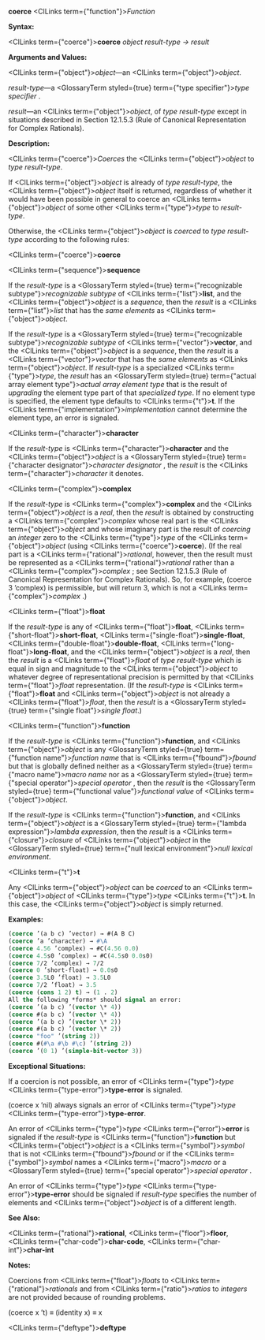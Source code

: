 **coerce** <ClLinks  term={"function"}><i>Function</i></ClLinks> 



**Syntax:** 



<ClLinks  term={"coerce"}><b>coerce</b></ClLinks> *object result-type → result* 



**Arguments and Values:** 



<ClLinks  term={"object"}><i>object</i></ClLinks>—an <ClLinks  term={"object"}><i>object</i></ClLinks>. 



*result-type*—a <GlossaryTerm styled={true} term={"type specifier"}><i>type specifier</i></GlossaryTerm> . 



*result*—an <ClLinks  term={"object"}><i>object</i></ClLinks>, of *type result-type* except in situations described in Section 12.1.5.3 (Rule of Canonical Representation for Complex Rationals). 



**Description:** 



<ClLinks  term={"coerce"}><i>Coerces</i></ClLinks> the <ClLinks  term={"object"}><i>object</i></ClLinks> to *type result-type*. 



If <ClLinks  term={"object"}><i>object</i></ClLinks> is already of *type result-type*, the <ClLinks  term={"object"}><i>object</i></ClLinks> itself is returned, regardless of whether it would have been possible in general to coerce an <ClLinks  term={"object"}><i>object</i></ClLinks> of some other <ClLinks  term={"type"}><i>type</i></ClLinks> to *result-type*. 



Otherwise, the <ClLinks  term={"object"}><i>object</i></ClLinks> is *coerced* to *type result-type* according to the following rules: 











<ClLinks  term={"coerce"}><b>coerce</b></ClLinks> 



<ClLinks  term={"sequence"}><b>sequence</b></ClLinks> 



If the *result-type* is a <GlossaryTerm styled={true} term={"recognizable subtype"}><i>recognizable subtype</i></GlossaryTerm> of <ClLinks  term={"list"}><b>list</b></ClLinks>, and the <ClLinks  term={"object"}><i>object</i></ClLinks> is a *sequence*, then the *result* is a <ClLinks  term={"list"}><i>list</i></ClLinks> that has the *same elements* as <ClLinks  term={"object"}><i>object</i></ClLinks>. 



If the *result-type* is a <GlossaryTerm styled={true} term={"recognizable subtype"}><i>recognizable subtype</i></GlossaryTerm> of <ClLinks  term={"vector"}><b>vector</b></ClLinks>, and the <ClLinks  term={"object"}><i>object</i></ClLinks> is a *sequence*, then the *result* is a <ClLinks  term={"vector"}><i>vector</i></ClLinks> that has the *same elements* as <ClLinks  term={"object"}><i>object</i></ClLinks>. If *result-type* is a specialized <ClLinks  term={"type"}><i>type</i></ClLinks>, the *result* has an <GlossaryTerm styled={true} term={"actual array element type"}><i>actual array element type</i></GlossaryTerm> that is the result of *upgrading* the element type part of that *specialized type*. If no element type is specified, the element type defaults to <ClLinks  term={"t"}><b>t</b></ClLinks>. If the <ClLinks  term={"implementation"}><i>implementation</i></ClLinks> cannot determine the element type, an error is signaled. 



<ClLinks  term={"character"}><b>character</b></ClLinks> 



If the *result-type* is <ClLinks  term={"character"}><b>character</b></ClLinks> and the <ClLinks  term={"object"}><i>object</i></ClLinks> is a <GlossaryTerm styled={true} term={"character designator"}><i>character designator</i></GlossaryTerm> , the *result* is the <ClLinks  term={"character"}><i>character</i></ClLinks> it denotes. 



<ClLinks  term={"complex"}><b>complex</b></ClLinks> 



If the *result-type* is <ClLinks  term={"complex"}><b>complex</b></ClLinks> and the <ClLinks  term={"object"}><i>object</i></ClLinks> is a *real*, then the *result* is obtained by constructing a <ClLinks  term={"complex"}><i>complex</i></ClLinks> whose real part is the <ClLinks  term={"object"}><i>object</i></ClLinks> and whose imaginary part is the result of *coercing* an *integer* zero to the <ClLinks  term={"type"}><i>type</i></ClLinks> of the <ClLinks  term={"object"}><i>object</i></ClLinks> (using <ClLinks  term={"coerce"}><b>coerce</b></ClLinks>). (If the real part is a <ClLinks  term={"rational"}><i>rational</i></ClLinks>, however, then the result must be represented as a <ClLinks  term={"rational"}><i>rational</i></ClLinks> rather than a <ClLinks  term={"complex"}><i>complex</i></ClLinks> ; see Section 12.1.5.3 (Rule of Canonical Representation for Complex Rationals). So, for example, (coerce 3 ’complex) is permissible, but will return 3, which is not a <ClLinks  term={"complex"}><i>complex</i></ClLinks> .) 



<ClLinks  term={"float"}><b>float</b></ClLinks> 



If the *result-type* is any of <ClLinks  term={"float"}><b>float</b></ClLinks>, <ClLinks  term={"short-float"}><b>short-float</b></ClLinks>, <ClLinks  term={"single-float"}><b>single-float</b></ClLinks>, <ClLinks  term={"double-float"}><b>double-float</b></ClLinks>, <ClLinks  term={"long-float"}><b>long-float</b></ClLinks>, and the <ClLinks  term={"object"}><i>object</i></ClLinks> is a *real*, then the *result* is a <ClLinks  term={"float"}><i>float</i></ClLinks> of *type result-type* which is equal in sign and magnitude to the <ClLinks  term={"object"}><i>object</i></ClLinks> to whatever degree of representational precision is permitted by that <ClLinks  term={"float"}><i>float</i></ClLinks> representation. (If the *result-type* is <ClLinks  term={"float"}><b>float</b></ClLinks> and <ClLinks  term={"object"}><i>object</i></ClLinks> is not already a <ClLinks  term={"float"}><i>float</i></ClLinks>, then the *result* is a <GlossaryTerm styled={true} term={"single float"}><i>single float</i></GlossaryTerm>.) 



<ClLinks  term={"function"}><b>function</b></ClLinks> 



If the *result-type* is <ClLinks  term={"function"}><b>function</b></ClLinks>, and <ClLinks  term={"object"}><i>object</i></ClLinks> is any <GlossaryTerm styled={true} term={"function name"}><i>function name</i></GlossaryTerm> that is <ClLinks  term={"fbound"}><i>fbound</i></ClLinks> but that is globally defined neither as a <GlossaryTerm styled={true} term={"macro name"}><i>macro name</i></GlossaryTerm> nor as a <GlossaryTerm styled={true} term={"special operator"}><i>special operator</i></GlossaryTerm> , then the *result* is the <GlossaryTerm styled={true} term={"functional value"}><i>functional value</i></GlossaryTerm> of <ClLinks  term={"object"}><i>object</i></ClLinks>. 



If the *result-type* is <ClLinks  term={"function"}><b>function</b></ClLinks>, and <ClLinks  term={"object"}><i>object</i></ClLinks> is a <GlossaryTerm styled={true} term={"lambda expression"}><i>lambda expression</i></GlossaryTerm>, then the *result* is a <ClLinks  term={"closure"}><i>closure</i></ClLinks> of <ClLinks  term={"object"}><i>object</i></ClLinks> in the <GlossaryTerm styled={true} term={"null lexical environment"}><i>null lexical environment</i></GlossaryTerm>. 



<ClLinks  term={"t"}><b>t</b></ClLinks> 



Any <ClLinks  term={"object"}><i>object</i></ClLinks> can be *coerced* to an <ClLinks  term={"object"}><i>object</i></ClLinks> of <ClLinks  term={"type"}><i>type</i></ClLinks> <ClLinks  term={"t"}><b>t</b></ClLinks>. In this case, the <ClLinks  term={"object"}><i>object</i></ClLinks> is simply returned. 

**Examples:**
```lisp
(coerce ’(a b c) ’vector) → #(A B C)  
(coerce ’a ’character) → #\A 
(coerce 4.56 ’complex) → #C(4.56 0.0) 
(coerce 4.5s0 ’complex) → #C(4.5s0 0.0s0) 
(coerce 7/2 ’complex) → 7/2 
(coerce 0 ’short-float) → 0.0s0 
(coerce 3.5L0 ’float) → 3.5L0 
(coerce 7/2 ’float) → 3.5 
(coerce (cons 1 2) t) → (1 . 2) 
All the following *forms* should signal an error: 
(coerce ’(a b c) ’(vector \* 4)) 
(coerce #(a b c) ’(vector \* 4)) 
(coerce ’(a b c) ’(vector \* 2)) 
(coerce #(a b c) ’(vector \* 2)) 
(coerce "foo" ’(string 2)) 
(coerce #(#\a #\b #\c) ’(string 2)) 
(coerce ’(0 1) ’(simple-bit-vector 3)) 
```
**Exceptional Situations:** 



If a coercion is not possible, an error of <ClLinks  term={"type"}><i>type</i></ClLinks> <ClLinks  term={"type-error"}><b>type-error</b></ClLinks> is signaled. 



(coerce x ’nil) always signals an error of <ClLinks  term={"type"}><i>type</i></ClLinks> <ClLinks  term={"type-error"}><b>type-error</b></ClLinks>. 



An error of <ClLinks  term={"type"}><i>type</i></ClLinks> <ClLinks  term={"error"}><b>error</b></ClLinks> is signaled if the *result-type* is <ClLinks  term={"function"}><b>function</b></ClLinks> but <ClLinks  term={"object"}><i>object</i></ClLinks> is a <ClLinks  term={"symbol"}><i>symbol</i></ClLinks> that is not <ClLinks  term={"fbound"}><i>fbound</i></ClLinks> or if the <ClLinks  term={"symbol"}><i>symbol</i></ClLinks> names a <ClLinks  term={"macro"}><i>macro</i></ClLinks> or a <GlossaryTerm styled={true} term={"special operator"}><i>special operator</i></GlossaryTerm> . 



An error of <ClLinks  term={"type"}><i>type</i></ClLinks> <ClLinks  term={"type-error"}><b>type-error</b></ClLinks> should be signaled if *result-type* specifies the number of elements and <ClLinks  term={"object"}><i>object</i></ClLinks> is of a different length. 



**See Also:** 



<ClLinks  term={"rational"}><b>rational</b></ClLinks>, <ClLinks  term={"floor"}><b>floor</b></ClLinks>, <ClLinks  term={"char-code"}><b>char-code</b></ClLinks>, <ClLinks  term={"char-int"}><b>char-int</b></ClLinks> 



**Notes:** 



Coercions from <ClLinks  term={"float"}><i>floats</i></ClLinks> to <ClLinks  term={"rational"}><i>rationals</i></ClLinks> and from <ClLinks  term={"ratio"}><i>ratios</i></ClLinks> to *integers* are not provided because of rounding problems. 



(coerce x ’t) *≡* (identity x) *≡* x  







<ClLinks  term={"deftype"}><b>deftype</b></ClLinks> 



